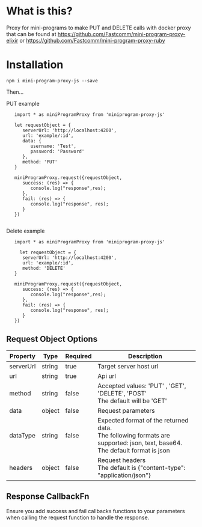 # What is this?

Proxy for mini-programs to make PUT and DELETE calls with docker proxy that can be found at https://github.com/Fastcomm/mini-program-proxy-elixir or https://github.com/Fastcomm/mini-program-proxy-ruby

# Installation

`npm i mini-program-proxy-js --save`

Then...

PUT example

```
   import * as miniProgramProxy from 'miniprogram-proxy-js'

   let requestObject = {
      serverUrl: 'http://localhost:4200',
      url: 'example/:id',
      data: {
         username: 'Test',
         password: 'Password'
      },
      method: 'PUT'
   }

   miniProgramProxy.request({requestObject,
      success: (res) => {
         console.log("response",res);
      },
      fail: (res) => {
         console.log("response", res);
      }
   })


```

Delete example

```
   import * as miniProgramProxy from 'miniprogram-proxy-js'

     let requestObject = {
      serverUrl: 'http://localhost:4200',
      url: 'example/:id',
      method: 'DELETE'
   }

   miniProgramProxy.request({requestObject,
      success: (res) => {
         console.log("response",res);
      },
      fail: (res) => {
         console.log("response", res);
      }
   })

```

## Request Object Options

| Property  | Type   | Required | Description                                                                                                                           |
| --------- | ------ | -------- | ------------------------------------------------------------------------------------------------------------------------------------- |
| serverUrl | string | true     | Target server host url                                                                                                                |
| url       | string | true     | Api url                                                                                                                               |
| method    | string | false    | Accepted values: 'PUT' , 'GET', 'DELETE', 'POST' <br /> The default will be 'GET'                                                     |
| data      | object | false    | Request parameters                                                                                                                    |
| dataType  | string | false    | Expected format of the returned data.<br /> The following formats are supported: json, text, base64.<br /> The default format is json |
| headers   | object | false    | Request headers <br />The default is {"content-type": "application/json"}                                                             |

## Response CallbackFn

Ensure you add success and fail callbacks functions to your parameters when calling the request function to handle the response.
